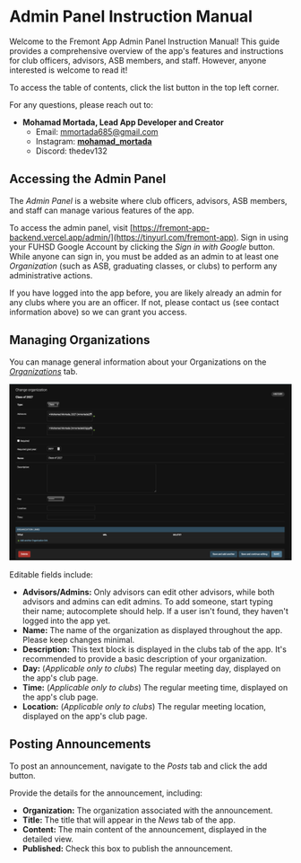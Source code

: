 # Admin Panel Instruction Manual

Welcome to the Fremont App Admin Panel Instruction Manual! This guide provides a comprehensive overview of the app's features and instructions for club officers, advisors, ASB members, and staff. However, anyone interested is welcome to read it!

To access the table of contents, click the list button in the top left corner.

For any questions, please reach out to:

- **Mohamad Mortada, Lead App Developer and Creator**
  - Email: [mmortada685@gmail.com](mailto:mmortada685@gmail.com)
  - Instagram: [__mohamad_mortada__](https://www.instagram.com/__mohamad_mortada__/)
  - Discord: thedev132

## Accessing the Admin Panel

The _Admin Panel_ is a website where club officers, advisors, ASB members, and staff can manage various features of the app.

To access the admin panel, visit [https://fremont-app-backend.vercel.app/admin/](https://tinyurl.com/fremont-app). Sign in using your FUHSD Google Account by clicking the _Sign in with Google_ button. While anyone can sign in, you must be added as an admin to at least one _Organization_ (such as ASB, graduating classes, or clubs) to perform any administrative actions.

If you have logged into the app before, you are likely already an admin for any clubs where you are an officer. If not, please contact us (see contact information above) so we can grant you access.

## Managing Organizations

You can manage general information about your Organizations on the [_Organizations_](https://fremont-app-backend.vercel.app/admin/core/organization/) tab.

![Organization Management](./organization.png)

Editable fields include:

- **Advisors/Admins:** Only advisors can edit other advisors, while both advisors and admins can edit admins. To add someone, start typing their name; autocomplete should help. If a user isn't found, they haven't logged into the app yet.
- **Name:** The name of the organization as displayed throughout the app. Please keep changes minimal.
- **Description:** This text block is displayed in the clubs tab of the app. It's recommended to provide a basic description of your organization.
- **Day:** (_Applicable only to clubs_) The regular meeting day, displayed on the app's club page.
- **Time:** (_Applicable only to clubs_) The regular meeting time, displayed on the app's club page.
- **Location:** (_Applicable only to clubs_) The regular meeting location, displayed on the app's club page.

## Posting Announcements

To post an announcement, navigate to the _Posts_ tab and click the add button.

Provide the details for the announcement, including:

- **Organization:** The organization associated with the announcement.
- **Title:** The title that will appear in the _News_ tab of the app.
- **Content:** The main content of the announcement, displayed in the detailed view.
- **Published:** Check this box to publish the announcement.
